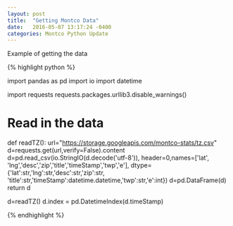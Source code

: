 ```yaml
---
layout: post
title:  "Getting Montco Data"
date:   2016-05-07 13:17:24 -0400
categories: Montco Python Update
---
```


Example of getting the data


{% highlight python %}


import pandas as pd
import io
import datetime

import requests
requests.packages.urllib3.disable_warnings()


# Read in the data
def readTZ():
    url="https://storage.googleapis.com/montco-stats/tz.csv"
    d=requests.get(url,verify=False).content
    d=pd.read_csv(io.StringIO(d.decode('utf-8')),
                  header=0,names=['lat', 'lng','desc','zip','title','timeStamp','twp','e'],
            dtype={'lat':str,'lng':str,'desc':str,'zip':str,
                  'title':str,'timeStamp':datetime.datetime,'twp':str,'e':int})
    d=pd.DataFrame(d)
    return d

d=readTZ()
d.index = pd.DatetimeIndex(d.timeStamp)

{% endhighlight %}



